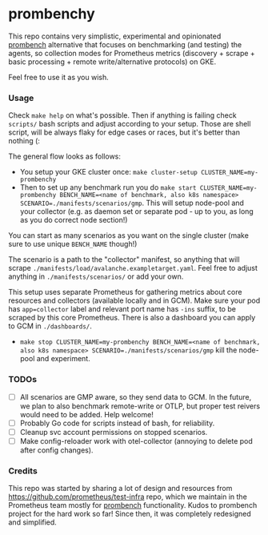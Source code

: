 # prombenchy

This repo contains very simplistic, experimental and opinionated [prombench](https://github.com/prometheus/test-infra/tree/master/prombench) alternative
that focuses on benchmarking (and testing) the agents, so collection modes for Prometheus metrics (discovery + scrape + basic processing + remote write/alternative protocols) on GKE.

Feel free to use it as you wish.

### Usage

Check `make help` on what's possible. Then if anything is failing check `scripts/` bash scripts and adjust according to your setup. Those are shell script, will be always flaky for edge cases or races, but it's better than nothing (: 

The general flow looks as follows:

* You setup your GKE cluster once: `make cluster-setup CLUSTER_NAME=my-prombenchy`
* Then to set up any benchmark run you do `make start CLUSTER_NAME=my-prombenchy BENCH_NAME=<name of benchmark, also k8s namespace> SCENARIO=./manifests/scenarios/gmp`. This will setup node-pool and your collector (e.g. as daemon set or separate pod - up to you, as long as you do correct node section!)

You can start as many scenarios as you want on the single cluster (make sure to use unique `BENCH_NAME` though!)

The scenario is a path to the "collector" manifest, so anything that will scrape `./manifests/load/avalanche.exampletarget.yaml`. Feel free to adjust anything in `./manifests/scenarios/` or add your own.

This setup uses separate Prometheus for gathering metrics about core resources and collectors (available locally and in GCM). Make sure your pod has `app=collector` label and relevant port name has `-ins` suffix, to be scraped by this core Prometheus. There is also a dashboard you can apply to GCM in `./dashboards/`. 

* `make stop CLUSTER_NAME=my-prombenchy BENCH_NAME=<name of benchmark, also k8s namespace> SCENARIO=./manifests/scenarios/gmp` kill the node-pool and experiment.

### TODOs

* [ ] All scenarios are GMP aware, so they send data to GCM. In the future, we plan to also benchmark remote-write or OTLP, but proper test reivers would need to be added. Help welcome!
* [ ] Probably Go code for scripts instead of bash, for reliability.
* [ ] Cleanup svc account permissions on stopped scenarios.
* [ ] Make config-reloader work with otel-collector (annoying to delete pod after config changes).

### Credits

This repo was started by sharing a lot of design and resources from https://github.com/prometheus/test-infra repo, which we maintain in the Prometheus team mostly for [prombench](https://github.com/prometheus/test-infra/tree/master/prombench) functionality. Kudos to prombench project for the hard work so far! Since then, it was completely redesigned and simplified.
